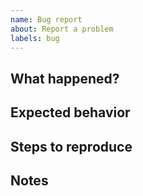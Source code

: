 ```yaml
---
name: Bug report
about: Report a problem
labels: bug
---
```


## What happened?

## Expected behavior

## Steps to reproduce

## Notes
